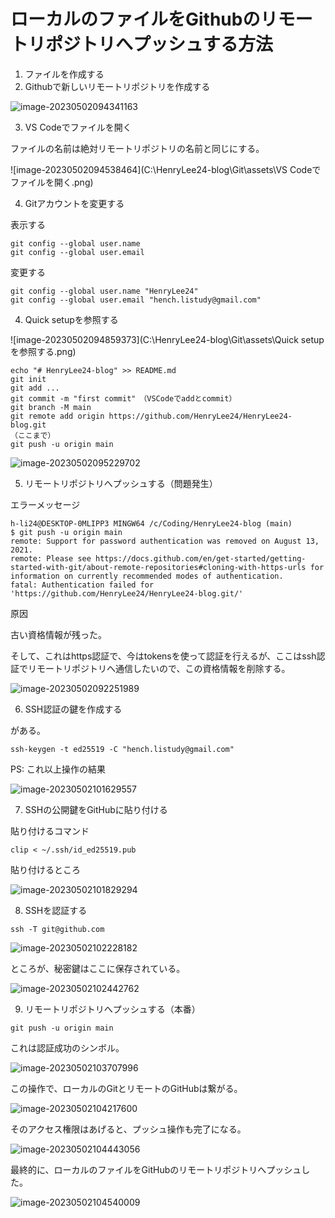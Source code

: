 # ローカルのファイルをGithubのリモートリポジトリへプッシュする方法

1. ファイルを作成する
2. Githubで新しいリモートリポジトリを作成する

![image-20230502094341163](C:\HenryLee24-blog\Git\assets\Githubで新しいリモートリポジトリを作成.png)

3. VS Codeでファイルを開く

ファイルの名前は絶対リモートリポジトリの名前と同じにする。

![image-20230502094538464](C:\HenryLee24-blog\Git\assets\VS Codeでファイルを開く.png)

4. Gitアカウントを変更する

表示する

```
git config --global user.name
git config --global user.email
```

変更する

```
git config --global user.name "HenryLee24"
git config --global user.email "hench.listudy@gmail.com"	
```

4. Quick setupを参照する

![image-20230502094859373](C:\HenryLee24-blog\Git\assets\Quick setupを参照する.png)



```
echo "# HenryLee24-blog" >> README.md
git init
git add ...
git commit -m "first commit"　（VSCodeでaddとcommit）
git branch -M main
git remote add origin https://github.com/HenryLee24/HenryLee24-blog.git
（ここまで）
git push -u origin main
```

![image-20230502095229702](C:\HenryLee24-blog\Git\assets\VSCodeでaddとcommit.png)

5. リモートリポジトリへプッシュする（問題発生）

エラーメッセージ

```
h-li24@DESKTOP-0MLIPP3 MINGW64 /c/Coding/HenryLee24-blog (main)
$ git push -u origin main
remote: Support for password authentication was removed on August 13, 2021.
remote: Please see https://docs.github.com/en/get-started/getting-started-with-git/about-remote-repositories#cloning-with-https-urls for information on currently recommended modes of authentication.
fatal: Authentication failed for 'https://github.com/HenryLee24/HenryLee24-blog.git/'
```

原因

古い資格情報が残った。

そして、これはhttps認証で、今はtokensを使って認証を行えるが、ここはssh認証でリモートリポジトリへ通信したいので、この資格情報を削除する。

![image-20230502092251989](C:\HenryLee24-blog\Git\assets\古い資格情報が残った.png)

6. SSH認証の鍵を作成する

[オフィシャルURL]: https://docs.github.com/ja/authentication/connecting-to-github-with-ssh/generating-a-new-ssh-key-and-adding-it-to-the-ssh-agent

がある。

```
ssh-keygen -t ed25519 -C "hench.listudy@gmail.com"
```



PS: これ以上操作の結果

![image-20230502101629557](C:\HenryLee24-blog\Git\assets\これ以上操作の結果.png)



7. SSHの公開鍵をGitHubに貼り付ける

貼り付けるコマンド

```
clip < ~/.ssh/id_ed25519.pub
```



貼り付けるところ

![image-20230502101829294](C:\HenryLee24-blog\Git\assets\貼り付けるところ.png)

8. SSHを認証する

```
ssh -T git@github.com
```

![image-20230502102228182](C:\HenryLee24-blog\Git\assets\SSHを認証する.png)

ところが、秘密鍵はここに保存されている。

![image-20230502102442762](C:\HenryLee24-blog\Git\assets\秘密鍵はここに保存されている.png)

9. リモートリポジトリへプッシュする（本番）

```
git push -u origin main
```

これは認証成功のシンボル。

![image-20230502103707996](C:\HenryLee24-blog\Git\assets\これは認証成功のシンボル.png)

この操作で、ローカルのGitとリモートのGitHubは繋がる。

![image-20230502104217600](C:\HenryLee24-blog\Git\assets\ローカルのGitとリモートのGitHubは繋がる.png)

そのアクセス権限はあげると、プッシュ操作も完了になる。

![image-20230502104443056](C:\HenryLee24-blog\Git\assets\プッシュ操作も完了になる.png)

最終的に、ローカルのファイルをGitHubのリモートリポジトリへプッシュした。

![image-20230502104540009](C:\HenryLee24-blog\Git\assets\プッシュした.png)